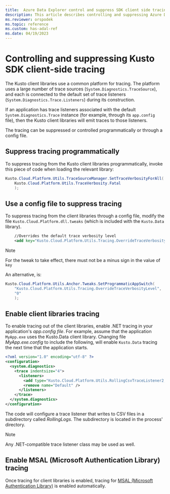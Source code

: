 ```yaml
---
title:  Azure Data Explorer control and suppress SDK client side tracing
description: This article describes controlling and suppressing Azure Data Explorer SDK client-side tracing in Azure Data Explorer.
ms.reviewer: orspodek
ms.topic: reference
ms.custom: has-adal-ref
ms.date: 04/19/2023
---
```

# Controlling and suppressing Kusto SDK client-side tracing

The Kusto client libraries use a common platform for tracing. The platform uses a large number of trace sources (`System.Diagnostics.TraceSource`), and each is connected to the default set of trace listeners (`System.Diagnostics.Trace.Listeners`) during its construction.

If an application has trace listeners associated with the default `System.Diagnostics.Trace` instance
(for example, through its `app.config` file), then the Kusto client libraries will emit traces to those listeners.

The tracing can be suppressed or controlled programmatically or through a config file.

## Suppress tracing programmatically

To suppress tracing from the Kusto client libraries programmatically, invoke this piece of code when loading the relevant library:

```csharp
Kusto.Cloud.Platform.Utils.TraceSourceManager.SetTraceVerbosityForAll(
    Kusto.Cloud.Platform.Utils.TraceVerbosity.Fatal
    );
```

## Use a config file to suppress tracing

To suppress tracing from the client libraries through a config file, modify the file `Kusto.Cloud.Platform.dll.tweaks` (which is included with the `Kusto.Data` library).

```xml
    //Overrides the default trace verbosity level
    <add key="Kusto.Cloud.Platform.Utils.Tracing.OverrideTraceVerbosityLevel" value="0" />
```

> [!NOTE]
> For the tweak to take effect, there must not be a minus sign in the value of `key`

An alternative, is:

```csharp
Kusto.Cloud.Platform.Utils.Anchor.Tweaks.SetProgrammaticAppSwitch(
    "Kusto.Cloud.Platform.Utils.Tracing.OverrideTraceVerbosityLevel",
    "0"
    );
```

## Enable client libraries tracing

To enable tracing out of the client libraries, enable .NET tracing in your application's *app.config file*. For example, assume that the application `MyApp.exe` uses the Kusto.Data client library. Changing file *MyApp.exe.config* to include the following, will enable `Kusto.Data` tracing the next time that the application starts.

```xml
<?xml version="1.0" encoding="utf-8" ?>
<configuration>
  <system.diagnostics>
    <trace indentsize="4">
      <listeners>
        <add type="Kusto.Cloud.Platform.Utils.RollingCsvTraceListener2, Kusto.Cloud.Platform" name="RollingCsvTraceListener" initializeData="RollingLogs" />
        <remove name="Default" />
      </listeners>
    </trace>
  </system.diagnostics>
</configuration>
```

The code will configure a trace listener that writes to CSV files in a subdirectory called *RollingLogs*. The subdirectory is located in the process' directory.

> [!NOTE]
> Any .NET-compatible trace listener class may be used as well.

## Enable MSAL (Microsoft Authentication Library) tracing

Once tracing for client libraries is enabled, tracing for [MSAL (Microsoft Authentication Library)](/azure/active-directory/develop/msal-overview) is enabled automatically.
